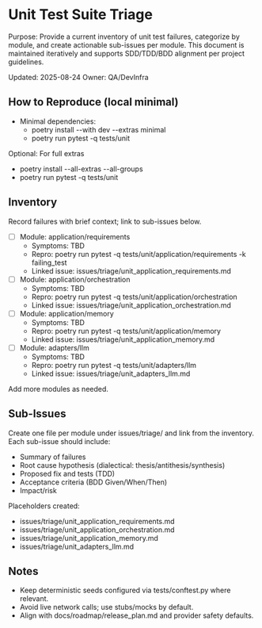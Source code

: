 # Unit Test Suite Triage

Purpose: Provide a current inventory of unit test failures, categorize by module, and create actionable sub-issues per module. This document is maintained iteratively and supports SDD/TDD/BDD alignment per project guidelines.

Updated: 2025-08-24
Owner: QA/DevInfra

## How to Reproduce (local minimal)

- Minimal dependencies:
  - poetry install --with dev --extras minimal
  - poetry run pytest -q tests/unit

Optional: For full extras
- poetry install --all-extras --all-groups
- poetry run pytest -q tests/unit

## Inventory

Record failures with brief context; link to sub-issues below.

- [ ] Module: application/requirements
  - Symptoms: TBD
  - Repro: poetry run pytest -q tests/unit/application/requirements -k failing_test
  - Linked issue: issues/triage/unit_application_requirements.md
- [ ] Module: application/orchestration
  - Symptoms: TBD
  - Repro: poetry run pytest -q tests/unit/application/orchestration
  - Linked issue: issues/triage/unit_application_orchestration.md
- [ ] Module: application/memory
  - Symptoms: TBD
  - Repro: poetry run pytest -q tests/unit/application/memory
  - Linked issue: issues/triage/unit_application_memory.md
- [ ] Module: adapters/llm
  - Symptoms: TBD
  - Repro: poetry run pytest -q tests/unit/adapters/llm
  - Linked issue: issues/triage/unit_adapters_llm.md

Add more modules as needed.

## Sub-Issues

Create one file per module under issues/triage/ and link from the inventory. Each sub-issue should include:
- Summary of failures
- Root cause hypothesis (dialectical: thesis/antithesis/synthesis)
- Proposed fix and tests (TDD)
- Acceptance criteria (BDD Given/When/Then)
- Impact/risk

Placeholders created:
- issues/triage/unit_application_requirements.md
- issues/triage/unit_application_orchestration.md
- issues/triage/unit_application_memory.md
- issues/triage/unit_adapters_llm.md

## Notes

- Keep deterministic seeds configured via tests/conftest.py where relevant.
- Avoid live network calls; use stubs/mocks by default.
- Align with docs/roadmap/release_plan.md and provider safety defaults.
